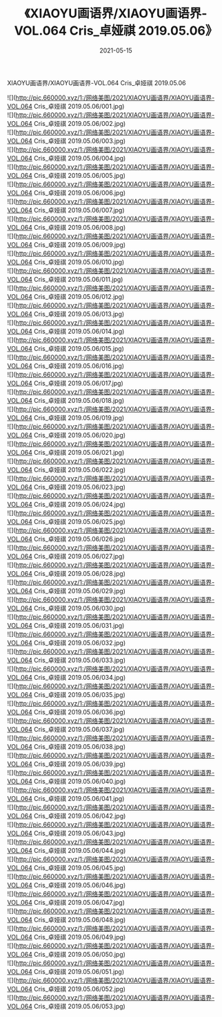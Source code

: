 ﻿---
layout: post
title:  《XIAOYU画语界/XIAOYU画语界-VOL.064 Cris_卓娅祺 2019.05.06》
date:   2021-05-15
img: http://pic.660000.xyz/1:/网络美图/2021/XIAOYU画语界/XIAOYU画语界-VOL.064 Cris_卓娅祺 2019.05.06/000.jpg
categories: [美女, 清纯, 唯美]
---

XIAOYU画语界/XIAOYU画语界-VOL.064 Cris_卓娅祺 2019.05.06

 ![](http://pic.660000.xyz/1:/网络美图/2021/XIAOYU画语界/XIAOYU画语界-VOL.064 Cris_卓娅祺 2019.05.06/001.jpg) <br>![](http://pic.660000.xyz/1:/网络美图/2021/XIAOYU画语界/XIAOYU画语界-VOL.064 Cris_卓娅祺 2019.05.06/002.jpg) <br>![](http://pic.660000.xyz/1:/网络美图/2021/XIAOYU画语界/XIAOYU画语界-VOL.064 Cris_卓娅祺 2019.05.06/003.jpg) <br>![](http://pic.660000.xyz/1:/网络美图/2021/XIAOYU画语界/XIAOYU画语界-VOL.064 Cris_卓娅祺 2019.05.06/004.jpg) <br>![](http://pic.660000.xyz/1:/网络美图/2021/XIAOYU画语界/XIAOYU画语界-VOL.064 Cris_卓娅祺 2019.05.06/005.jpg) <br>![](http://pic.660000.xyz/1:/网络美图/2021/XIAOYU画语界/XIAOYU画语界-VOL.064 Cris_卓娅祺 2019.05.06/006.jpg) <br>![](http://pic.660000.xyz/1:/网络美图/2021/XIAOYU画语界/XIAOYU画语界-VOL.064 Cris_卓娅祺 2019.05.06/007.jpg) <br>![](http://pic.660000.xyz/1:/网络美图/2021/XIAOYU画语界/XIAOYU画语界-VOL.064 Cris_卓娅祺 2019.05.06/008.jpg) <br>![](http://pic.660000.xyz/1:/网络美图/2021/XIAOYU画语界/XIAOYU画语界-VOL.064 Cris_卓娅祺 2019.05.06/009.jpg) <br>![](http://pic.660000.xyz/1:/网络美图/2021/XIAOYU画语界/XIAOYU画语界-VOL.064 Cris_卓娅祺 2019.05.06/010.jpg) <br>![](http://pic.660000.xyz/1:/网络美图/2021/XIAOYU画语界/XIAOYU画语界-VOL.064 Cris_卓娅祺 2019.05.06/011.jpg) <br>![](http://pic.660000.xyz/1:/网络美图/2021/XIAOYU画语界/XIAOYU画语界-VOL.064 Cris_卓娅祺 2019.05.06/012.jpg) <br>![](http://pic.660000.xyz/1:/网络美图/2021/XIAOYU画语界/XIAOYU画语界-VOL.064 Cris_卓娅祺 2019.05.06/013.jpg) <br>![](http://pic.660000.xyz/1:/网络美图/2021/XIAOYU画语界/XIAOYU画语界-VOL.064 Cris_卓娅祺 2019.05.06/014.jpg) <br>![](http://pic.660000.xyz/1:/网络美图/2021/XIAOYU画语界/XIAOYU画语界-VOL.064 Cris_卓娅祺 2019.05.06/015.jpg) <br>![](http://pic.660000.xyz/1:/网络美图/2021/XIAOYU画语界/XIAOYU画语界-VOL.064 Cris_卓娅祺 2019.05.06/016.jpg) <br>![](http://pic.660000.xyz/1:/网络美图/2021/XIAOYU画语界/XIAOYU画语界-VOL.064 Cris_卓娅祺 2019.05.06/017.jpg) <br>![](http://pic.660000.xyz/1:/网络美图/2021/XIAOYU画语界/XIAOYU画语界-VOL.064 Cris_卓娅祺 2019.05.06/018.jpg) <br>![](http://pic.660000.xyz/1:/网络美图/2021/XIAOYU画语界/XIAOYU画语界-VOL.064 Cris_卓娅祺 2019.05.06/019.jpg) <br>![](http://pic.660000.xyz/1:/网络美图/2021/XIAOYU画语界/XIAOYU画语界-VOL.064 Cris_卓娅祺 2019.05.06/020.jpg) <br>![](http://pic.660000.xyz/1:/网络美图/2021/XIAOYU画语界/XIAOYU画语界-VOL.064 Cris_卓娅祺 2019.05.06/021.jpg) <br>![](http://pic.660000.xyz/1:/网络美图/2021/XIAOYU画语界/XIAOYU画语界-VOL.064 Cris_卓娅祺 2019.05.06/022.jpg) <br>![](http://pic.660000.xyz/1:/网络美图/2021/XIAOYU画语界/XIAOYU画语界-VOL.064 Cris_卓娅祺 2019.05.06/023.jpg) <br>![](http://pic.660000.xyz/1:/网络美图/2021/XIAOYU画语界/XIAOYU画语界-VOL.064 Cris_卓娅祺 2019.05.06/024.jpg) <br>![](http://pic.660000.xyz/1:/网络美图/2021/XIAOYU画语界/XIAOYU画语界-VOL.064 Cris_卓娅祺 2019.05.06/025.jpg) <br>![](http://pic.660000.xyz/1:/网络美图/2021/XIAOYU画语界/XIAOYU画语界-VOL.064 Cris_卓娅祺 2019.05.06/026.jpg) <br>![](http://pic.660000.xyz/1:/网络美图/2021/XIAOYU画语界/XIAOYU画语界-VOL.064 Cris_卓娅祺 2019.05.06/027.jpg) <br>![](http://pic.660000.xyz/1:/网络美图/2021/XIAOYU画语界/XIAOYU画语界-VOL.064 Cris_卓娅祺 2019.05.06/028.jpg) <br>![](http://pic.660000.xyz/1:/网络美图/2021/XIAOYU画语界/XIAOYU画语界-VOL.064 Cris_卓娅祺 2019.05.06/029.jpg) <br>![](http://pic.660000.xyz/1:/网络美图/2021/XIAOYU画语界/XIAOYU画语界-VOL.064 Cris_卓娅祺 2019.05.06/030.jpg) <br>![](http://pic.660000.xyz/1:/网络美图/2021/XIAOYU画语界/XIAOYU画语界-VOL.064 Cris_卓娅祺 2019.05.06/031.jpg) <br>![](http://pic.660000.xyz/1:/网络美图/2021/XIAOYU画语界/XIAOYU画语界-VOL.064 Cris_卓娅祺 2019.05.06/032.jpg) <br>![](http://pic.660000.xyz/1:/网络美图/2021/XIAOYU画语界/XIAOYU画语界-VOL.064 Cris_卓娅祺 2019.05.06/033.jpg) <br>![](http://pic.660000.xyz/1:/网络美图/2021/XIAOYU画语界/XIAOYU画语界-VOL.064 Cris_卓娅祺 2019.05.06/034.jpg) <br>![](http://pic.660000.xyz/1:/网络美图/2021/XIAOYU画语界/XIAOYU画语界-VOL.064 Cris_卓娅祺 2019.05.06/035.jpg) <br>![](http://pic.660000.xyz/1:/网络美图/2021/XIAOYU画语界/XIAOYU画语界-VOL.064 Cris_卓娅祺 2019.05.06/036.jpg) <br>![](http://pic.660000.xyz/1:/网络美图/2021/XIAOYU画语界/XIAOYU画语界-VOL.064 Cris_卓娅祺 2019.05.06/037.jpg) <br>![](http://pic.660000.xyz/1:/网络美图/2021/XIAOYU画语界/XIAOYU画语界-VOL.064 Cris_卓娅祺 2019.05.06/038.jpg) <br>![](http://pic.660000.xyz/1:/网络美图/2021/XIAOYU画语界/XIAOYU画语界-VOL.064 Cris_卓娅祺 2019.05.06/039.jpg) <br>![](http://pic.660000.xyz/1:/网络美图/2021/XIAOYU画语界/XIAOYU画语界-VOL.064 Cris_卓娅祺 2019.05.06/040.jpg) <br>![](http://pic.660000.xyz/1:/网络美图/2021/XIAOYU画语界/XIAOYU画语界-VOL.064 Cris_卓娅祺 2019.05.06/041.jpg) <br>![](http://pic.660000.xyz/1:/网络美图/2021/XIAOYU画语界/XIAOYU画语界-VOL.064 Cris_卓娅祺 2019.05.06/042.jpg) <br>![](http://pic.660000.xyz/1:/网络美图/2021/XIAOYU画语界/XIAOYU画语界-VOL.064 Cris_卓娅祺 2019.05.06/043.jpg) <br>![](http://pic.660000.xyz/1:/网络美图/2021/XIAOYU画语界/XIAOYU画语界-VOL.064 Cris_卓娅祺 2019.05.06/044.jpg) <br>![](http://pic.660000.xyz/1:/网络美图/2021/XIAOYU画语界/XIAOYU画语界-VOL.064 Cris_卓娅祺 2019.05.06/045.jpg) <br>![](http://pic.660000.xyz/1:/网络美图/2021/XIAOYU画语界/XIAOYU画语界-VOL.064 Cris_卓娅祺 2019.05.06/046.jpg) <br>![](http://pic.660000.xyz/1:/网络美图/2021/XIAOYU画语界/XIAOYU画语界-VOL.064 Cris_卓娅祺 2019.05.06/047.jpg) <br>![](http://pic.660000.xyz/1:/网络美图/2021/XIAOYU画语界/XIAOYU画语界-VOL.064 Cris_卓娅祺 2019.05.06/048.jpg) <br>![](http://pic.660000.xyz/1:/网络美图/2021/XIAOYU画语界/XIAOYU画语界-VOL.064 Cris_卓娅祺 2019.05.06/049.jpg) <br>![](http://pic.660000.xyz/1:/网络美图/2021/XIAOYU画语界/XIAOYU画语界-VOL.064 Cris_卓娅祺 2019.05.06/050.jpg) <br>![](http://pic.660000.xyz/1:/网络美图/2021/XIAOYU画语界/XIAOYU画语界-VOL.064 Cris_卓娅祺 2019.05.06/051.jpg) <br>![](http://pic.660000.xyz/1:/网络美图/2021/XIAOYU画语界/XIAOYU画语界-VOL.064 Cris_卓娅祺 2019.05.06/052.jpg) <br>![](http://pic.660000.xyz/1:/网络美图/2021/XIAOYU画语界/XIAOYU画语界-VOL.064 Cris_卓娅祺 2019.05.06/053.jpg) <br>